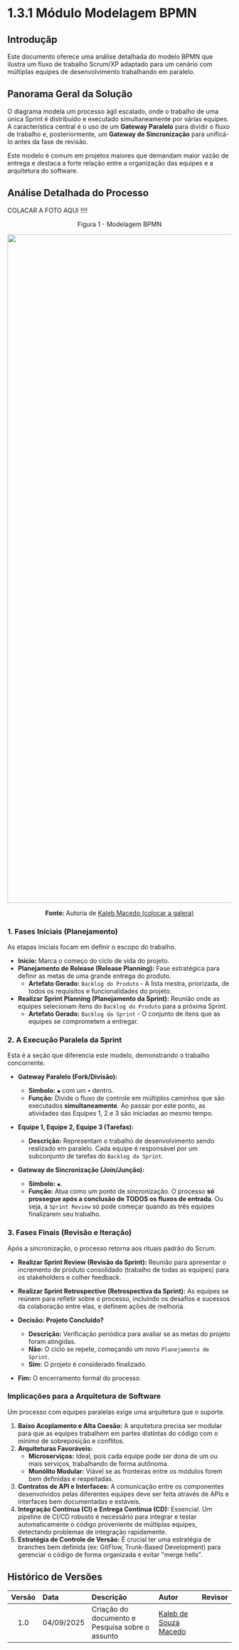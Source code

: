 # 1.3.1 Módulo Modelagem BPMN

## Introduçãp
Este documento oferece uma análise detalhada do modelo BPMN que ilustra um fluxo de trabalho Scrum/XP adaptado para um cenário com múltiplas equipes de desenvolvimento trabalhando em paralelo.

## Panorama Geral da Solução

O diagrama modela um processo ágil escalado, onde o trabalho de uma única Sprint é distribuído e executado simultaneamente por várias equipes. A característica central é o uso de um **Gateway Paralelo** para dividir o fluxo de trabalho e, posteriormente, um **Gateway de Sincronização** para unificá-lo antes da fase de revisão.

Este modelo é comum em projetos maiores que demandam maior vazão de entrega e destaca a forte relação entre a organização das equipes e a arquitetura do software.

## Análise Detalhada do Processo

COLACAR A FOTO AQUI !!!!

<p align="center">Figura 1 - Modelagem BPMN</p>

<p align="center">
  <img src="../assets/ModelagemBPMN/bpmn.png" alt="Modelagem BPMN" width="1500"/>
</p>

<p align="center"><b>Fonte: </b>Autoria de <a href="https://github.com/kalebmacedo">Kaleb Macedo (colocar a galera)</a></p>

### 1. Fases Iniciais (Planejamento)

As etapas iniciais focam em definir o escopo do trabalho.

* **Início:** Marca o começo do ciclo de vida do projeto.
* **Planejamento de Release (Release Planning):** Fase estratégica para definir as metas de uma grande entrega do produto.
    * **Artefato Gerado:** `Backlog do Produto` - A lista mestra, priorizada, de todos os requisitos e funcionalidades do projeto.
* **Realizar Sprint Planning (Planejamento da Sprint):** Reunião onde as equipes selecionam itens do `Backlog do Produto` para a próxima Sprint.
    * **Artefato Gerado:** `Backlog da Sprint` - O conjunto de itens que as equipes se comprometem a entregar.

### 2. A Execução Paralela da Sprint

Esta é a seção que diferencia este modelo, demonstrando o trabalho concorrente.

* **Gateway Paralelo (Fork/Divisão):**
    * **Símbolo:** `◆` com um `+` dentro.
    * **Função:** Divide o fluxo de controle em múltiplos caminhos que são executados **simultaneamente**. Ao passar por este ponto, as atividades das Equipes 1, 2 e 3 são iniciadas ao mesmo tempo.

* **Equipe 1, Equipe 2, Equipe 3 (Tarefas):**
    * **Descrição:** Representam o trabalho de desenvolvimento sendo realizado em paralelo. Cada equipe é responsável por um subconjunto de tarefas do `Backlog da Sprint`.

* **Gateway de Sincronização (Join/Junção):**
    * **Símbolo:** `◆`.
    * **Função:** Atua como um ponto de sincronização. O processo **só prossegue após a conclusão de TODOS os fluxos de entrada**. Ou seja, a `Sprint Review` só pode começar quando as três equipes finalizarem seu trabalho.

### 3. Fases Finais (Revisão e Iteração)

Após a sincronização, o processo retorna aos rituais padrão do Scrum.

* **Realizar Sprint Review (Revisão da Sprint):** Reunião para apresentar o incremento de produto consolidado (trabalho de todas as equipes) para os stakeholders e colher feedback.

* **Realizar Sprint Retrospective (Retrospectiva da Sprint):** As equipes se reúnem para refletir sobre o processo, incluindo os desafios e sucessos da colaboração entre elas, e definem ações de melhoria.

* **Decisão: Projeto Concluído?**
    * **Descrição:** Verificação periódica para avaliar se as metas do projeto foram atingidas.
    * **Não:** O ciclo se repete, começando um novo `Planejamento de Sprint`.
    * **Sim:** O projeto é considerado finalizado.

* **Fim:** O encerramento formal do processo.


### Implicações para a Arquitetura de Software

Um processo com equipes paralelas exige uma arquitetura que o suporte.

1.  **Baixo Acoplamento e Alta Coesão:** A arquitetura precisa ser modular para que as equipes trabalhem em partes distintas do código com o mínimo de sobreposição e conflitos.
2.  **Arquiteturas Favoráveis:**
    * **Microserviços:** Ideal, pois cada equipe pode ser dona de um ou mais serviços, trabalhando de forma autônoma.
    * **Monólito Modular:** Viável se as fronteiras entre os módulos forem bem definidas e respeitadas.
3.  **Contratos de API e Interfaces:** A comunicação entre os componentes desenvolvidos pelas diferentes equipes deve ser feita através de APIs e interfaces bem documentadas e estáveis.
4.  **Integração Contínua (CI) e Entrega Contínua (CD):** Essencial. Um pipeline de CI/CD robusto é necessário para integrar e testar automaticamente o código proveniente de múltiplas equipes, detectando problemas de integração rapidamente.
5.  **Estratégia de Controle de Versão:** É crucial ter uma estratégia de branches bem definida (ex: GitFlow, Trunk-Based Development) para gerenciar o código de forma organizada e evitar "merge hells".

## Histórico de Versões

| Versão | Data       | Descrição                   | Autor                      | Revisor |
| :----: | :--------- | :-------------------------- | :------------------------- | :------ |
|  1.0   | 04/09/2025 | Criação do documento e Pesquisa sobre o assunto | [Kaleb de Souza Macedo](https://github.com/kalebmacedo) | |